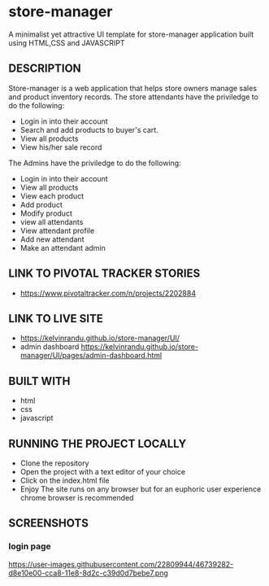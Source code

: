 # store-manager
A minimalist yet attractive UI template for store-manager application built using HTML,CSS and JAVASCRIPT
## DESCRIPTION
Store-manager is a web application that helps store owners manage sales and product inventory records.
The store attendants have the priviledge to do the following:
- Login in into their account
- Search and add products to buyer's cart.
- View all products
- View his/her sale record

The Admins have the priviledge to do the following:
- Login in into their account
- View all products
- View each product
- Add product
- Modify product
- view all attendants
- View attendant profile
- Add new attendant
- Make an attendant admin

## LINK TO PIVOTAL TRACKER STORIES
- https://www.pivotaltracker.com/n/projects/2202884
## LINK TO LIVE SITE
- https://kelvinrandu.github.io/store-manager/UI/
- admin dashboard https://kelvinrandu.github.io/store-manager/UI/pages/admin-dashboard.html
## BUILT WITH
- html
- css
- javascript
## RUNNING THE PROJECT LOCALLY
- Clone the repository
- Open the project with a text editor of your choice
- Click on the index.html file
- Enjoy 
The site runs on any browser but for an euphoric user experience chrome browser is recommended 
## SCREENSHOTS
### login page
https://user-images.githubusercontent.com/22809944/46739282-d8e10e00-cca8-11e8-8d2c-c39d0d7bebe7.png



